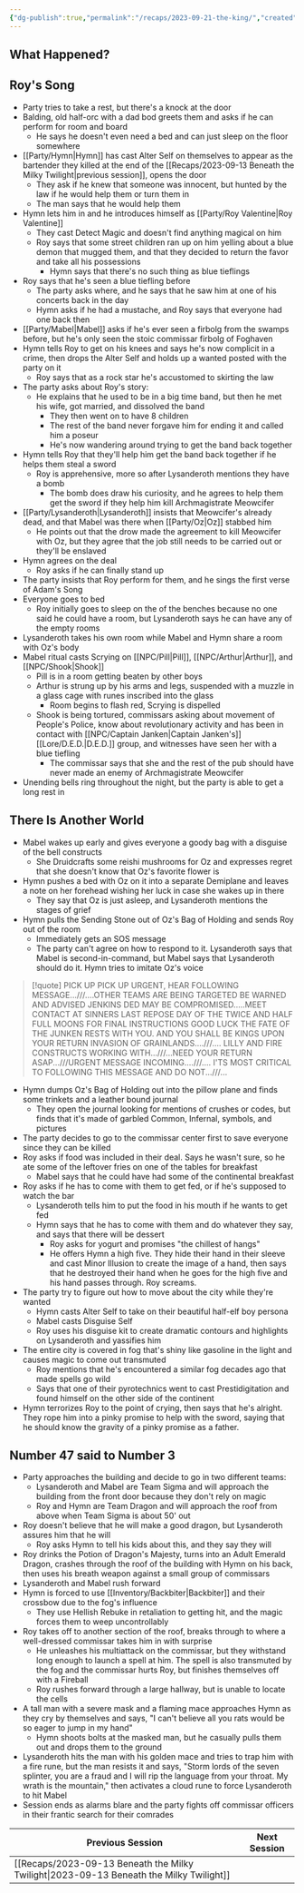 ```yaml
---
{"dg-publish":true,"permalink":"/recaps/2023-09-21-the-king/","created":"","updated":""}
---
```


## What Happened? 
 ## Roy's Song  

- Party tries to take a rest, but there's a knock at the door 
- Balding, old half-orc with a dad bod greets them and asks if he can perform for room and board 
	- He says he doesn't even need a bed and can just sleep on the floor somewhere 
- [[Party/Hymn\|Hymn]] has cast Alter Self on themselves to appear as the bartender they killed at the end of the [[Recaps/2023-09-13 Beneath the Milky Twilight\|previous session]], opens the door 
	- They ask if he knew that someone was innocent, but hunted by the law if he would help them or turn them in 
	- The man says that he would help them 
- Hymn lets him in and he introduces himself as [[Party/Roy Valentine\|Roy Valentine]] 
	- They cast Detect Magic and doesn't find anything magical on him 
	- Roy says that some street children ran up on him yelling about a blue demon that mugged them, and that they decided to return the favor and take all his possessions 
		- Hymn says that there's no such thing as blue tieflings 
- Roy says that he's seen a blue tiefling before 
	- The party asks where, and he says that he saw him at one of his concerts back in the day 
	- Hymn asks if he had a mustache, and Roy says that everyone had one back then 
- [[Party/Mabel\|Mabel]] asks if he's ever seen a firbolg from the swamps before, but he's only seen the stoic commissar firbolg of Foghaven 
- Hymn tells Roy to get on his knees and says he's now complicit in a crime, then drops the Alter Self and holds up a wanted posted with the party on it 
	- Roy says that as a rock star he's accustomed to skirting the law 
- The party asks about Roy's story:
	- He explains that he used to be in a big time band, but then he met his wife, got married, and dissolved the band 
		- They then went on to have 8 children 
		- The rest of the band never forgave him for ending it and called him a poseur 
		- He's now wandering around trying to get the band back together 
- Hymn tells Roy that they'll help him get the band back together if he helps them steal a sword 
	- Roy is apprehensive, more so after Lysanderoth mentions they have a bomb
		- The bomb does draw his curiosity, and he agrees to help them get the sword if they help him kill Archmagistrate Meowcifer 
- [[Party/Lysanderoth\|Lysanderoth]] insists that Meowcifer's already dead, and that Mabel was there when [[Party/Oz\|Oz]] stabbed him 
	- He points out that the drow made the agreement to kill Meowcifer with Oz, but they agree that the job still needs to be carried out or they'll be enslaved 
- Hymn agrees on the deal
	- Roy asks if he can finally stand up 
- The party insists that Roy perform for them, and he sings the first verse of Adam's Song 
- Everyone goes to bed 
	- Roy initially goes to sleep on the of the benches because no one said he could have a room, but Lysanderoth says he can have any of the empty rooms 
- Lysanderoth takes his own room while Mabel and Hymn share a room with Oz's body 
- Mabel ritual casts Scrying on [[NPC/Pill\|Pill]], [[NPC/Arthur\|Arthur]], and [[NPC/Shook\|Shook]] 
	- Pill is in a room getting beaten by other boys
	- Arthur is strung up by his arms and legs, suspended with a muzzle in a glass cage with runes inscribed into the glass 
		- Room begins to flash red, Scrying is dispelled 
	- Shook is being tortured, commissars asking about movement of People's Police, know about revolutionary activity and has been in contact with [[NPC/Captain Janken\|Captain Janken's]] [[Lore/D.E.D.\|D.E.D.]] group, and witnesses have seen her with a blue tiefling 
		- The commissar says that she and the rest of the pub should have never made an enemy of Archmagistrate Meowcifer 
- Unending bells ring throughout the night, but the party is able to get a long rest in 

## There Is Another World

- Mabel wakes up early and gives everyone a goody bag with a disguise of the bell constructs 
	- She Druidcrafts some reishi mushrooms for Oz and expresses regret that she doesn't know that Oz's favorite flower is 
- Hymn pushes a bed with Oz on it into a separate Demiplane and leaves a note on her forehead wishing her luck in case she wakes up in there 
	- They say that Oz is just asleep, and Lysanderoth mentions the stages of grief 
- Hymn pulls the Sending Stone out of Oz's Bag of Holding and sends Roy out of the room 
	- Immediately gets an SOS message
	- The party can't agree on how to respond to it. Lysanderoth says that Mabel is second-in-command, but Mabel says that Lysanderoth should do it. Hymn tries to imitate Oz's voice 

>[!quote]
PICK UP PICK UP URGENT, HEAR FOLLOWING MESSAGE...///….OTHER TEAMS ARE BEING TARGETED BE WARNED AND ADVISED JENKINS DED MAY BE COMPROMISED.....MEET CONTACT AT SINNERS LAST REPOSE DAY OF THE TWICE AND HALF FULL MOONS FOR FINAL INSTRUCTIONS GOOD LUCK THE FATE OF THE JUNKEN RESTS WITH YOU. AND YOU SHALL BE KINGS UPON YOUR RETURN INVASION OF GRAINLANDS....///…. LILLY AND FIRE CONSTRUCTS WORKING WITH...///...NEED YOUR RETURN ASAP...///URGENT MESSAGE INCOMING....///…. I'TS MOST CRITICAL TO FOLLOWING THIS MESSAGE AND DO NOT...///...

- Hymn dumps Oz's Bag of Holding out into the pillow plane and finds some trinkets and a leather bound journal
	- They open the journal looking for mentions of crushes or codes, but finds that it's made of garbled Common, Infernal, symbols, and pictures 
- The party decides to go to the commissar center first to save everyone since they can be killed 
- Roy asks if food was included in their deal. Says he wasn't sure, so he ate some of the leftover fries on one of the tables for breakfast 
	- Mabel says that he could have had some of the continental breakfast 
- Roy asks if he has to come with them to get fed, or if he's supposed to watch the bar 
	- Lysanderoth tells him to put the food in his mouth if he wants to get fed 
	- Hymn says that he has to come with them and do whatever they say, and says that there will be dessert 
		- Roy asks for yogurt and promises  "the chillest of hangs"
		- He offers Hymn a high five. They hide their hand in their sleeve and cast Minor Illusion to create the image of a hand, then says that he destroyed their hand when he goes for the high five and his hand passes through. Roy screams. 
- The party try to figure out how to move about the city while they're wanted 
	- Hymn casts Alter Self to take on their beautiful half-elf boy persona 
	- Mabel casts Disguise Self 
	- Roy uses his disguise kit to create dramatic contours and highlights on Lysanderoth and yassifies him
- The entire city is covered in fog that's shiny like gasoline in the light and causes magic to come out transmuted 
	- Roy mentions that he's encountered a similar fog decades ago that made spells go wild 
	- Says that one of their pyrotechnics went to cast Prestidigitation and found himself on the other side of the continent 
- Hymn terrorizes Roy to the point of crying, then says that he's alright. They rope him into a pinky promise to help with the sword, saying that he should know the gravity of a pinky promise as a father. 


## Number 47 said to Number 3
- Party approaches the building and decide to go in two different teams:
	- Lysanderoth and Mabel are Team Sigma and will approach the building from the front door because they don't rely on magic 
	- Roy and Hymn are Team Dragon and will approach the roof from above when Team Sigma is about 50' out 
- Roy doesn't believe that he will make a good dragon, but Lysanderoth assures him that he will 
	- Roy asks Hymn to tell his kids about this, and they say they will 
- Roy drinks the Potion of Dragon's Majesty, turns into an Adult Emerald Dragon, crashes through the roof of the building with Hymn on his back, then uses his breath weapon against a small group of commissars
- Lysanderoth and Mabel rush forward 
- Hymn is forced to use [[Inventory/Backbiter\|Backbiter]] and their crossbow due to the fog's influence
	- They use Hellish Rebuke in retaliation to getting hit, and the magic forces them to weep uncontrollably  
- Roy takes off to another section of the roof, breaks through to where a well-dressed commissar takes him in with surprise
	- He unleashes his multiattack on the commissar, but they withstand long enough to launch a spell at him. The spell is also transmuted by the fog and the commissar hurts Roy, but finishes themselves off with a Fireball 
	- Roy rushes forward through a large hallway, but is unable to locate the cells
- A tall man with a severe mask and a flaming mace approaches Hymn as they cry by themselves and says, "I can't believe all you rats would be so eager to jump in my hand"
	- Hymn shoots bolts at the masked man, but he casually pulls them out and drops them to the ground 
- Lysanderoth hits the man with his golden mace and tries to trap him with a fire rune, but the man resists it and says, "Storm lords of the seven splinter, you are a fraud and I will rip the language from your throat. My wrath is the mountain," then activates a cloud rune to force Lysanderoth to hit Mabel 
- Session ends as alarms blare and the party fights off commissar officers in their frantic search for their comrades 

|  **Previous Session**   |   **Next Session**   |
| --- | --- |
| [[Recaps/2023-09-13 Beneath the Milky Twilight\|2023-09-13 Beneath the Milky Twilight]]  |  |